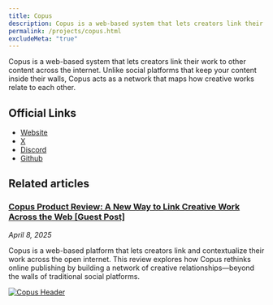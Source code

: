 ```yaml
---
title: Copus
description: Copus is a web-based system that lets creators link their work to other content across the internet.
permalink: /projects/copus.html
excludeMeta: "true"
---
```


Copus is a web-based system that lets creators link their work to other content across the internet. Unlike social platforms that keep your content inside their walls, Copus acts as a network that maps how creative works relate to each other.

## Official Links

- [Website](https://www.copus.io/)
- [X](https://twitter.com/Copus_io)
- [Discord](https://discord.gg/babeldao-981628005526962206)
- [Github](https://github.com/copus-io)

## Related articles

<div class="article-container">

<div class="article-text">

<h3><a href="article/copus-product-review.md">Copus Product Review: A New Way to Link Creative Work Across the Web [Guest Post]</a></h3>

<p><em>April 8, 2025</em></p>

<p>Copus is a web-based platform that lets creators link and contextualize their work across the open internet. This review explores how Copus rethinks online publishing by building a network of creative relationships—beyond the walls of traditional social platforms.</p>

</div>

<a href="article/copus-product-review.md" class="article-thumbnail">

<img src="/static/images/copus-header.png" alt="Copus Header">

</a>

</div>

